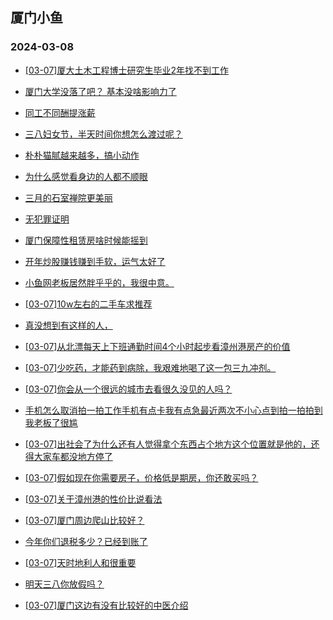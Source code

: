 ## 厦门小鱼 
### 2024-03-08

+ [[03-07]厦大土木工程博士研究生毕业2年找不到工作](http://bbs.xmfish.com/read-htm-tid-18157016.html)

+ [厦门大学没落了吧？ 基本没啥影响力了](http://bbs.xmfish.com/read-htm-tid-18156935.html)

+ [同工不同酬提涨薪](http://bbs.xmfish.com/read-htm-tid-18156925.html)

+ [三八妇女节，半天时间你想怎么渡过呢？](http://bbs.xmfish.com/read-htm-tid-18156915.html)

+ [朴朴猫腻越来越多，搞小动作](http://bbs.xmfish.com/read-htm-tid-18156955.html)

+ [为什么感觉看身边的人都不顺眼](http://bbs.xmfish.com/read-htm-tid-18156889.html)

+ [三月的石室禅院更美丽](http://bbs.xmfish.com/read-htm-tid-18157137.html)

+ [无犯罪证明](http://bbs.xmfish.com/read-htm-tid-18157050.html)

+ [厦门保障性租赁房啥时候能摇到](http://bbs.xmfish.com/read-htm-tid-18157029.html)

+ [开年炒股赚钱赚到手软，运气太好了](http://bbs.xmfish.com/read-htm-tid-18157022.html)

+ [小鱼网老板居然胖乎乎的，我很中意。](http://bbs.xmfish.com/read-htm-tid-18157055.html)

+ [[03-07]10w左右的二手车求推荐](http://bbs.xmfish.com/read-htm-tid-18157169.html)

+ [真没想到有这样的人，](http://bbs.xmfish.com/read-htm-tid-18157226.html)

+ [[03-07]从北漂每天上下班通勤时间4个小时起步看漳州港房产的价值](http://bbs.xmfish.com/read-htm-tid-18157266.html)

+ [[03-07]少吃药，才能药到病除，我艰难地喝了这一包三九冲剂。](http://bbs.xmfish.com/read-htm-tid-18157075.html)

+ [[03-07]你会从一个很远的城市去看很久没见的人吗？](http://bbs.xmfish.com/read-htm-tid-18157202.html)

+ [手机怎么取消拍一拍工作手机有点卡我有点急最近两次不小心点到拍一拍拍到我老板了很尴](http://bbs.xmfish.com/read-htm-tid-18157231.html)

+ [[03-07]出社会了为什么还有人觉得拿个东西占个地方这个位置就是他的，还得大家车都没地方停了](http://bbs.xmfish.com/read-htm-tid-18157293.html)

+ [[03-07]假如现在你需要房子，价格低是期房，你还敢买吗？](http://bbs.xmfish.com/read-htm-tid-18157101.html)

+ [[03-07]关于漳州港的性价比说看法](http://bbs.xmfish.com/read-htm-tid-18157278.html)

+ [[03-07]厦门周边爬山比较好？](http://bbs.xmfish.com/read-htm-tid-18157252.html)

+ [今年你们退税多少？已经到账了](http://bbs.xmfish.com/read-htm-tid-18157233.html)

+ [[03-07]天时地利人和很重要](http://bbs.xmfish.com/read-htm-tid-18157271.html)

+ [明天三八你放假吗？](http://bbs.xmfish.com/read-htm-tid-18157280.html)

+ [[03-07]厦门这边有没有比较好的中医介绍](http://bbs.xmfish.com/read-htm-tid-18157248.html)


